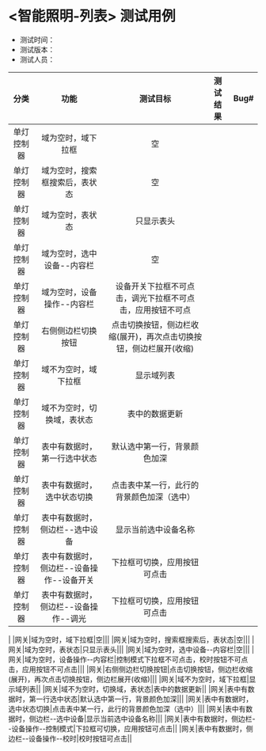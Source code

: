 # <智能照明-列表> 测试用例

- 测试时间：
- 测试版本：
- 测试人员：

|   分类  |功能|测试目标|测试结果|Bug#|
|:-------:|:--:|:--:|:--:|:--:|
|单灯控制器|域为空时，域下拉框|空|||
|单灯控制器|域为空时，搜索框搜索后，表状态|空|||
|单灯控制器|域为空时，表状态|只显示表头|||
|单灯控制器|域为空时，选中设备--内容栏|空|||
|单灯控制器|域为空时，设备操作--内容栏|设备开关下拉框不可点击，调光下拉框不可点击，应用按钮不可点|||
|单灯控制器|右侧侧边栏切换按钮|点击切换按钮，侧边栏收缩(展开)，再次点击切换按钮，侧边栏展开(收缩)|||
|单灯控制器|域不为空时，域下拉框|显示域列表||
|单灯控制器|域不为空时，切换域，表状态|表中的数据更新||
|单灯控制器|表中有数据时，第一行选中状态|默认选中第一行，背景颜色加深|||
|单灯控制器|表中有数据时，选中状态切换|点击表中某一行，此行的背景颜色加深（选中）|||
|单灯控制器|表中有数据时，侧边栏--选中设备|显示当前选中设备名称|||
|单灯控制器|表中有数据时，侧边栏--设备操作--设备开关|下拉框可切换，应用按钮可点击||
|单灯控制器|表中有数据时，侧边栏--设备操作--调光|下拉框可切换，应用按钮可点击||
|
|网关|域为空时，域下拉框|空|||
|网关|域为空时，搜索框搜索后，表状态|空|||
|网关|域为空时，表状态|只显示表头|||
|网关|域为空时，选中设备--内容栏|空|||
|网关|域为空时，设备操作--内容栏|控制模式下拉框不可点击，校时按钮不可点击，应用按钮不可点击|||
|网关|右侧侧边栏切换按钮|点击切换按钮，侧边栏收缩(展开)，再次点击切换按钮，侧边栏展开(收缩)|||
|网关|域不为空时，域下拉框|显示域列表||
|网关|域不为空时，切换域，表状态|表中的数据更新||
|网关|表中有数据时，第一行选中状态|默认选中第一行，背景颜色加深|||
|网关|表中有数据时，选中状态切换|点击表中某一行，此行的背景颜色加深（选中）|||
|网关|表中有数据时，侧边栏--选中设备|显示当前选中设备名称|||
|网关|表中有数据时，侧边栏--设备操作--控制模式|下拉框可切换，应用按钮可点击||
|网关|表中有数据时，侧边栏--设备操作--校时|校时按钮可点击||
